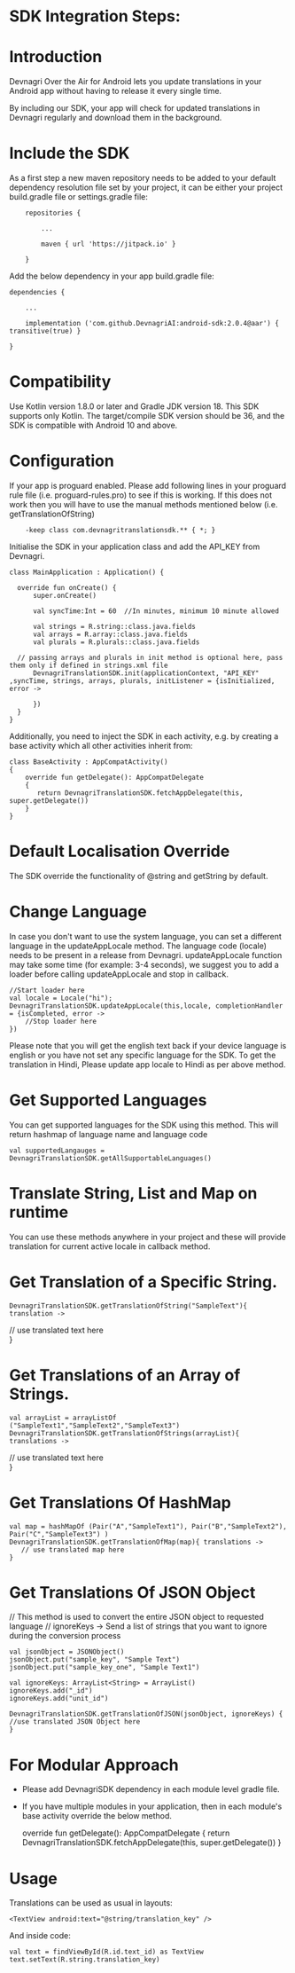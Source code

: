 # SDK Integration Steps:

# Introduction

Devnagri Over the Air for Android lets you update translations in your Android app without having to release it every single time.

By including our SDK, your app will check for updated translations in Devnagri regularly and download them in the background.

# Include the SDK

As a first step a new maven repository needs to be added to your default dependency resolution file set by your project, it can be either your project build.gradle file or settings.gradle file:

        repositories {

            ...

            maven { url 'https://jitpack.io' }

        }

Add the below dependency in your app build.gradle file:

    dependencies {

        ...

        implementation ('com.github.DevnagriAI:android-sdk:2.0.4@aar') { transitive(true) }

    }

# Compatibility

Use Kotlin version 1.8.0 or later and Gradle JDK version 18. This SDK supports only Kotlin. The target/compile SDK version should be 36, and the SDK is compatible with Android 10 and above.

# Configuration

If your app is proguard enabled. Please add following lines in your proguard rule file (i.e. proguard-rules.pro) to see if this is working. If this does not work then you will have to use the manual methods mentioned below (i.e. getTranslationOfString)

        -keep class com.devnagritranslationsdk.** { *; }

Initialise the SDK in your application class and add the API_KEY from Devnagri.

    class MainApplication : Application() {

      override fun onCreate() {
          super.onCreate()

          val syncTime:Int = 60  //In minutes, minimum 10 minute allowed

          val strings = R.string::class.java.fields
          val arrays = R.array::class.java.fields
          val plurals = R.plurals::class.java.fields

      // passing arrays and plurals in init method is optional here, pass them only if defined in strings.xml file
          DevnagriTranslationSDK.init(applicationContext, "API_KEY" ,syncTime, strings, arrays, plurals, initListener = {isInitialized, error ->

          })
      }
    }

Additionally, you need to inject the SDK in each activity, e.g. by creating a base activity which all other activities inherit from:

    class BaseActivity : AppCompatActivity()
    {
        override fun getDelegate(): AppCompatDelegate
        {
           return DevnagriTranslationSDK.fetchAppDelegate(this, super.getDelegate())
        }
    }

# Default Localisation Override

The SDK override the functionality of @string and getString by default.

# Change Language

In case you don't want to use the system language, you can set a different language in the updateAppLocale method. The language code (locale) needs to be present in a release from Devnagri.
updateAppLocale function may take some time (for example: 3-4 seconds), we suggest you to add a loader before calling updateAppLocale and stop in callback.

    //Start loader here
    val locale = Locale("hi");
    DevnagriTranslationSDK.updateAppLocale(this,locale, completionHandler = {isCompleted, error ->
    	//Stop loader here
    })

Please note that you will get the english text back if your device language is english or you have not set any specific language for the SDK. To get the translation in Hindi, Please update app locale to Hindi as per above method.

# Get Supported Languages

You can get supported languages for the SDK using this method.
This will return hashmap of language name and language code

    val supportedLangauges =  DevnagriTranslationSDK.getAllSupportableLanguages()

# Translate String, List and Map on runtime

You can use these methods anywhere in your project and these will provide translation for current active locale in callback method.

# Get Translation of a Specific String.

    DevnagriTranslationSDK.getTranslationOfString("SampleText"){ translation ->

// use translated text here  
 }

# Get Translations of an Array of Strings.

    val arrayList = arrayListOf ("SampleText1","SampleText2","SampleText3")
    DevnagriTranslationSDK.getTranslationOfStrings(arrayList){ translations ->

// use translated text here  
 }

# Get Translations Of HashMap

    val map = hashMapOf (Pair("A","SampleText1"), Pair("B","SampleText2"), Pair("C","SampleText3") )
    DevnagriTranslationSDK.getTranslationOfMap(map){ translations ->
       // use translated map here
    }

# Get Translations Of JSON Object

// This method is used to convert the entire JSON object to requested language
// ignoreKeys -> Send a list of strings that you want to ignore during the conversion process

    val jsonObject = JSONObject()
    jsonObject.put("sample_key", "Sample Text")
    jsonObject.put("sample_key_one", "Sample Text1")

    val ignoreKeys: ArrayList<String> = ArrayList()
    ignoreKeys.add("_id")
    ignoreKeys.add("unit_id")

    DevnagriTranslationSDK.getTranslationOfJSON(jsonObject, ignoreKeys) {
    //use translated JSON Object here
    }

# For Modular Approach

- Please add DevnagriSDK dependency in each module level gradle file.
- If you have multiple modules in your application,
  then in each module's base activity override the below method.

  override fun getDelegate(): AppCompatDelegate {
  return DevnagriTranslationSDK.fetchAppDelegate(this, super.getDelegate())
  }

# Usage

Translations can be used as usual in layouts:

    <TextView android:text="@string/translation_key" />

And inside code:

    val text = findViewById(R.id.text_id) as TextView
    text.setText(R.string.translation_key)
